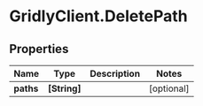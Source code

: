 # GridlyClient.DeletePath

## Properties

Name | Type | Description | Notes
------------ | ------------- | ------------- | -------------
**paths** | **[String]** |  | [optional] 



